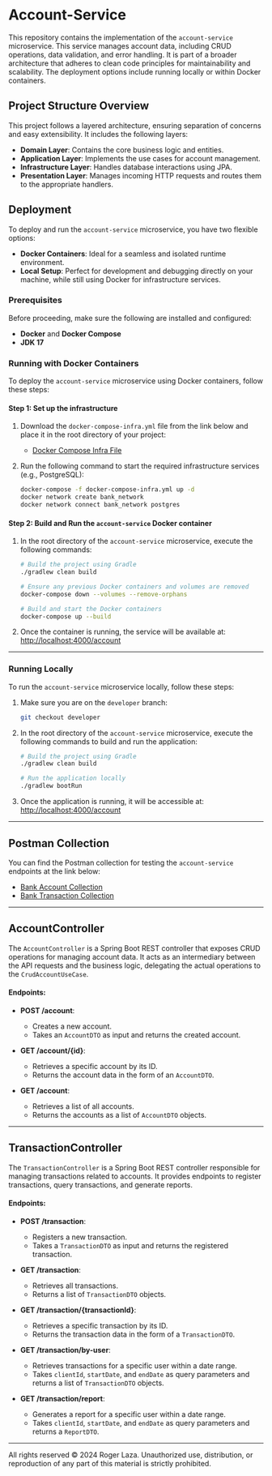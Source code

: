 # Account-Service

This repository contains the implementation of the `account-service` microservice. This service manages account data, including CRUD operations, data validation, and error handling. It is part of a broader architecture that adheres to clean code principles for maintainability and scalability. The deployment options include running locally or within Docker containers.

## Project Structure Overview

This project follows a layered architecture, ensuring separation of concerns and easy extensibility. It includes the following layers:

- **Domain Layer**: Contains the core business logic and entities.
- **Application Layer**: Implements the use cases for account management.
- **Infrastructure Layer**: Handles database interactions using JPA.
- **Presentation Layer**: Manages incoming HTTP requests and routes them to the appropriate handlers.

## Deployment

To deploy and run the `account-service` microservice, you have two flexible options:

- **Docker Containers**: Ideal for a seamless and isolated runtime environment.
- **Local Setup**: Perfect for development and debugging directly on your machine, while still using Docker for infrastructure services.

### Prerequisites
Before proceeding, make sure the following are installed and configured:

- **Docker** and **Docker Compose**
- **JDK 17**

### Running with Docker Containers

To deploy the `account-service` microservice using Docker containers, follow these steps:

#### Step 1: Set up the infrastructure
1. Download the `docker-compose-infra.yml` file from the link below and place it in the root directory of your project:
    - [Docker Compose Infra File](https://drive.google.com/file/d/1Bg2flsdO9lvctRw8aGa2FfUuQln8GULX/view?usp=sharing)

2. Run the following command to start the required infrastructure services (e.g., PostgreSQL):
   ```bash
   docker-compose -f docker-compose-infra.yml up -d
   docker network create bank_network
   docker network connect bank_network postgres
   ```

#### Step 2: Build and Run the `account-service` Docker container
1. In the root directory of the `account-service` microservice, execute the following commands:
   ```bash
   # Build the project using Gradle
   ./gradlew clean build

   # Ensure any previous Docker containers and volumes are removed
   docker-compose down --volumes --remove-orphans

   # Build and start the Docker containers
   docker-compose up --build
   ```

2. Once the container is running, the service will be available at:
   [http://localhost:4000/account](http://localhost:4000/account)

---

### Running Locally

To run the `account-service` microservice locally, follow these steps:

1. Make sure you are on the `developer` branch:
   ```bash
   git checkout developer
   ```

2. In the root directory of the `account-service` microservice, execute the following commands to build and run the application:
   ```bash
   # Build the project using Gradle
   ./gradlew clean build

   # Run the application locally
   ./gradlew bootRun
   ```

3. Once the application is running, it will be accessible at:
   [http://localhost:4000/account](http://localhost:4000/account)

---

## Postman Collection

You can find the Postman collection for testing the `account-service` endpoints at the link below:

- [Bank Account Collection](https://drive.google.com/file/d/1hAEypEhgeMO39hyL-_cVRaoeNP6SlkGQ/view?usp=sharing)
- [Bank Transaction Collection](https://drive.google.com/file/d/1UI6PnBrR8kHkmSO9b40usrPQfvUBXmzL/view?usp=sharing)

---

## AccountController

The `AccountController` is a Spring Boot REST controller that exposes CRUD operations for managing account data. It acts as an intermediary between the API requests and the business logic, delegating the actual operations to the `CrudAccountUseCase`.

#### Endpoints:
- **POST /account**:
    - Creates a new account.
    - Takes an `AccountDTO` as input and returns the created account.

- **GET /account/{id}**:
    - Retrieves a specific account by its ID.
    - Returns the account data in the form of an `AccountDTO`.

- **GET /account**:
    - Retrieves a list of all accounts.
    - Returns the accounts as a list of `AccountDTO` objects.

---

## TransactionController

The `TransactionController` is a Spring Boot REST controller responsible for managing transactions related to accounts. It provides endpoints to register transactions, query transactions, and generate reports.

#### Endpoints:
- **POST /transaction**:
    - Registers a new transaction.
    - Takes a `TransactionDTO` as input and returns the registered transaction.

- **GET /transaction**:
    - Retrieves all transactions.
    - Returns a list of `TransactionDTO` objects.

- **GET /transaction/{transactionId}**:
    - Retrieves a specific transaction by its ID.
    - Returns the transaction data in the form of a `TransactionDTO`.

- **GET /transaction/by-user**:
    - Retrieves transactions for a specific user within a date range.
    - Takes `clientId`, `startDate`, and `endDate` as query parameters and returns a list of `TransactionDTO` objects.

- **GET /transaction/report**:
    - Generates a report for a specific user within a date range.
    - Takes `clientId`, `startDate`, and `endDate` as query parameters and returns a `ReportDTO`.

---
All rights reserved © 2024 Roger Laza. Unauthorized use, distribution, or reproduction of any part of this material is strictly prohibited.
